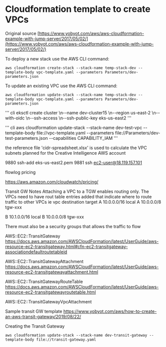 # Cloudformation template to create VPCs

Original source [https://www.yobyot.com/aws/aws-cloudformation-example-with-jump-server/2017/05/02/](https://www.yobyot.com/aws/aws-cloudformation-example-with-jump-server/2017/05/02/)

To deploy a new stack use the AWS CLI command:

``` cli
aws cloudformation create-stack --stack-name temp-stack-dev --template-body vpc-template.yaml --parameters Parameters/dev-parameters.json
```

To update an existing VPC use the AWS CLI command:

``` cli
aws cloudformation update-stack --stack-name temp-stack-dev --template-body vpc-template.yaml --parameters Parameters/dev-parameters.json
```

''' cli
eksctl create cluster \\n--name dev-cluster15 \\n--region us-east-2 \\n--with-oidc \\n--ssh-access \\n--ssh-public-key eks-us-east2
'''

''' cli
aws cloudformation update-stack --stack-name dev-test-vpc --template-body file://vpc-template.yaml --parameters file://Parameters/dev-test-parameters.json --capabilities CAPABILITY_IAM
'''

the reference file 'cidr-spreadsheet.xlsx' is used to calculate the VPC subnets planned for the Creative Intelligence AWS account

 9880  ssh-add eks-us-east2.pem
 9881  ssh ec2-user@18.119.157.101

flowlog pricing

<https://aws.amazon.com/cloudwatch/pricing/>

Transit GW Notes
Attaching a VPC to a TGW enables routing only.
The VPCs need to have rout table entries added that indicate where to route traffic to other VPCs
ie
vpc destination      target
A   10.0.0.0/16      local
A   10.0.0.0/8       tgw-xxx

B   10.1.0.0/16      local
B   10.0.0.0/8       tgw-xxx

There must also be a security groups that allows the traffic to flow

AWS::EC2::TransitGateway
<https://docs.aws.amazon.com/AWSCloudFormation/latest/UserGuide/aws-resource-ec2-transitgateway.html#cfn-ec2-transitgateway-associationdefaultroutetableid>

AWS::EC2::TransitGatewayAttachment
<https://docs.aws.amazon.com/AWSCloudFormation/latest/UserGuide/aws-resource-ec2-transitgatewayattachment.html>

AWS::EC2::TransitGatewayRouteTable
<https://docs.aws.amazon.com/AWSCloudFormation/latest/UserGuide/aws-resource-ec2-transitgatewayroutetable.html>

AWS::EC2::TransitGatewayVpcAttachment

Sample transit GW template
<https://www.yobyot.com/aws/how-to-create-an-aws-transit-gateway/2019/08/22/>

Creating the Transit Gateway

``` cli
aws cloudformation update-stack --stack-name dev-transit-gateway --template-body file://transit-gateway.yaml
```
